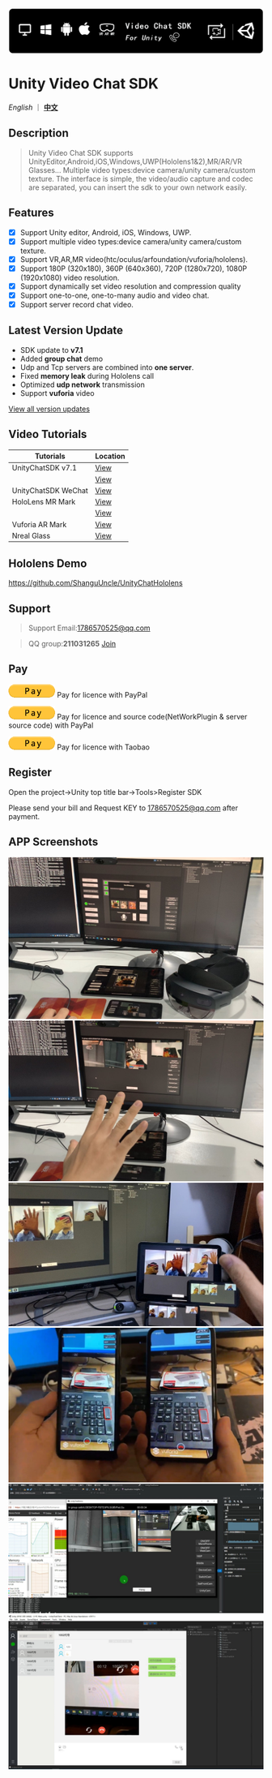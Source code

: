 ![Unity Video Chat SDK](Readme/Images/SDK/Logo_title.png)

# Unity Video Chat SDK

*English* ｜ [**中文**](README.zh.md)

## Description

> Unity Video Chat SDK  supports UnityEditor,Android,iOS,Windows,UWP(Hololens1&2),MR/AR/VR Glasses...
> Multiple video types:device camera/unity camera/custom texture.
> The interface is simple, the video/audio capture and codec are separated, you can insert the sdk to your own network easily.

## Features

- [x] Support Unity editor, Android, iOS, Windows, UWP.
- [x] Support multiple video types:device camera/unity camera/custom texture.
- [x] Support VR,AR,MR video(htc/oculus/arfoundation/vuforia/hololens).
- [x] Support 180P (320x180), 360P (640x360), 720P (1280x720), 1080P (1920x1080) video resolution.
- [x] Support dynamically set video resolution and compression quality
- [x] Support one-to-one, one-to-many audio and video chat.
- [x] Support server record chat video.

## Latest Version Update
- SDK update to **v7.1**
- Added  **group chat** demo
- Udp and Tcp servers are combined into **one server**.
- Fixed **memory leak** during Hololens call
- Optimized **udp network** transmission
- Support **vuforia** video

[View all version updates](VersionUpdates.md)

## Video Tutorials

| Tutorials                                             | Location                                             |
| ----------------------------------------------------- | ---------------------------------------------------- |
| UnityChatSDK v7.1                                     | [View](https://www.bilibili.com/video/BV1ZK4y1H7dM/) |
|                                                       | [View]()   |
| UnityChatSDK WeChat                                   | [View](https://www.bilibili.com/video/BV1TJ411X79T)  |
| HoloLens MR Mark                                      | [View](https://www.bilibili.com/video/BV1Jg4y1B7Ts)  |
|                                                       | [View](https://www.bilibili.com/video/BV1yr4y1c7MN)  |
| Vuforia AR Mark                                       | [View](https://www.bilibili.com/video/av81873111)    |
| Nreal Glass                                           | [View](https://www.bilibili.com/video/av79084374/)   |

## Hololens Demo

https://github.com/ShanguUncle/UnityChatHololens

## Support

> Support Email:1786570525@qq.com

> QQ group:**211031265**  [Join](https://jq.qq.com/?_wv=1027&k=uLaFJGfS)

## Pay

<a href="https://www.paypal.com/cgi-bin/webscr?&cmd=_xclick&business=1786570525@qq.com&currency_code=USD&amount=254&item_name=UnityChatSDK_Licence" target="_blank"><img src="Readme/Images/SDK/pay.gif" border="0" name="submit" alt="Click to pay with PayPal!"></a>
Pay for licence with PayPal

<a href="https://www.paypal.com/cgi-bin/webscr?&cmd=_xclick&business=1786570525@qq.com&currency_code=USD&amount=1980&item_name=UnityChatSDK_Licence&SourceCode" target="_blank"><img src="Readme/Images/SDK/pay.gif" border="0" name="submit" alt="Click to pay with PayPal!"></a>
Pay for licence and source code(NetWorkPlugin & server source code) with PayPal

<a href="https://item.taobao.com/item.htm?id=574700900943" target="_blank"><img src="Readme/Images/SDK/pay.gif" border="0" name="submit" alt="Click to pay with Taobao!"></a>
Pay for licence with Taobao

## Register
Open the project->Unity top title bar->Tools>Register SDK

Please send your bill and Request KEY to 1786570525@qq.com after payment.

## APP Screenshots

![Image text](Readme/Images/Screenshoots/01.jpg)
![Image text](Readme/Images/Screenshoots/02.jpg)
![Image text](Readme/Images/Screenshoots/03.jpg)
![Image text](Readme/Images/Screenshoots/04.jpg)
![Image text](Readme/Images/Screenshoots/05.jpg)
![Image text](Readme/Images/Screenshoots/06.jpg)





